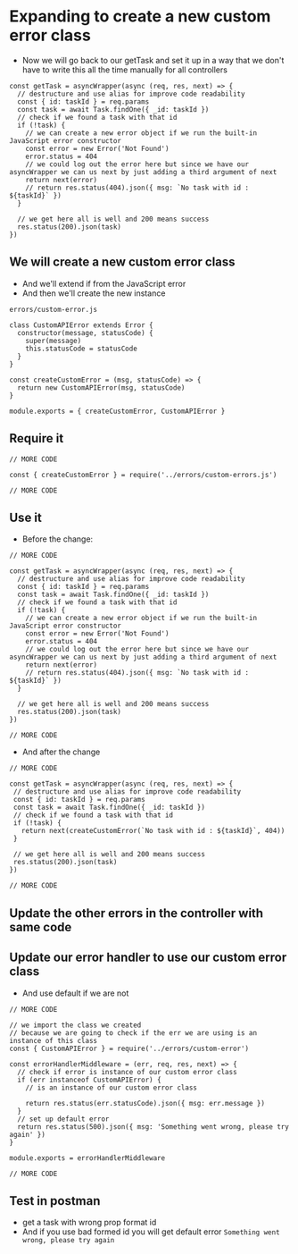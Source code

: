 # Expanding to create a new custom error class
* Now we will go back to our getTask and set it up in a way that we don't have to write this all the time manually for all controllers

```
const getTask = asyncWrapper(async (req, res, next) => {
  // destructure and use alias for improve code readability
  const { id: taskId } = req.params
  const task = await Task.findOne({ _id: taskId })
  // check if we found a task with that id
  if (!task) {
    // we can create a new error object if we run the built-in JavaScript error constructor
    const error = new Error('Not Found')
    error.status = 404
    // we could log out the error here but since we have our asyncWrapper we can us next by just adding a third argument of next
    return next(error)
    // return res.status(404).json({ msg: `No task with id : ${taskId}` })
  }

  // we get here all is well and 200 means success
  res.status(200).json(task)
})

```

## We will create a new custom error class
* And we'll extend if from the JavaScript error
* And then we'll create the new instance

`errors/custom-error.js`

```
class CustomAPIError extends Error {
  constructor(message, statusCode) {
    super(message)
    this.statusCode = statusCode
  }
}

const createCustomError = (msg, statusCode) => {
  return new CustomAPIError(msg, statusCode)
}

module.exports = { createCustomError, CustomAPIError }
```

## Require it
```
// MORE CODE

const { createCustomError } = require('../errors/custom-errors.js')

// MORE CODE
```

## Use it
* Before the change:

```
// MORE CODE

const getTask = asyncWrapper(async (req, res, next) => {
  // destructure and use alias for improve code readability
  const { id: taskId } = req.params
  const task = await Task.findOne({ _id: taskId })
  // check if we found a task with that id
  if (!task) {
    // we can create a new error object if we run the built-in JavaScript error constructor
    const error = new Error('Not Found')
    error.status = 404
    // we could log out the error here but since we have our asyncWrapper we can us next by just adding a third argument of next
    return next(error)
    // return res.status(404).json({ msg: `No task with id : ${taskId}` })
  }

  // we get here all is well and 200 means success
  res.status(200).json(task)
})

// MORE CODE
```

* And after the change
 ```
// MORE CODE

const getTask = asyncWrapper(async (req, res, next) => {
  // destructure and use alias for improve code readability
  const { id: taskId } = req.params
  const task = await Task.findOne({ _id: taskId })
  // check if we found a task with that id
  if (!task) {
    return next(createCustomError(`No task with id : ${taskId}`, 404))
  }

  // we get here all is well and 200 means success
  res.status(200).json(task)
})

// MORE CODE
```

## Update the other errors in the controller with same code

## Update our error handler to use our custom error class
* And use default if we are not

```
// MORE CODE

// we import the class we created
// because we are going to check if the err we are using is an instance of this class
const { CustomAPIError } = require('../errors/custom-error')

const errorHandlerMiddleware = (err, req, res, next) => {
  // check if error is instance of our custom error class
  if (err instanceof CustomAPIError) {
    // is an instance of our custom error class

    return res.status(err.statusCode).json({ msg: err.message })
  }
  // set up default error
  return res.status(500).json({ msg: 'Something went wrong, please try again' })
}

module.exports = errorHandlerMiddleware

// MORE CODE
```

## Test in postman
* get a task with wrong prop format id
* And if you use bad formed id you will get default error `Something went wrong, please try again`

